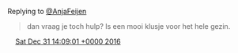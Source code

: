 Replying to [@AnjaFeijen](https://twitter.com/@AnjaFeijen/status/815197502555258880)

> dan vraag je toch hulp? Is een mooi klusje voor het hele gezin\.

<img src="../../media/tweet.ico" width="12" /> [Sat Dec 31 14:09:01 +0000 2016](https://twitter.com/DromerDenker/status/815198076558262272)
